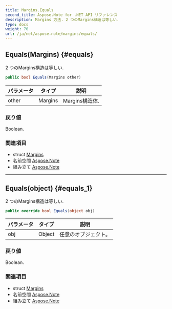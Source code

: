 ```yaml
---
title: Margins.Equals
second_title: Aspose.Note for .NET API リファレンス
description: Margins 方法. 2 つのMargins構造は等しい.
type: docs
weight: 70
url: /ja/net/aspose.note/margins/equals/
---
```

## Equals(Margins) {#equals}

2 つのMargins構造は等しい.

```csharp
public bool Equals(Margins other)
```

| パラメータ | タイプ | 説明 |
| --- | --- | --- |
| other | Margins | Margins構造体. |

### 戻り値

Boolean.

### 関連項目

* struct [Margins](../)
* 名前空間 [Aspose.Note](../../margins/)
* 組み立て [Aspose.Note](../../../)

---

## Equals(object) {#equals_1}

2 つのMargins構造は等しい.

```csharp
public override bool Equals(object obj)
```

| パラメータ | タイプ | 説明 |
| --- | --- | --- |
| obj | Object | 任意のオブジェクト。 |

### 戻り値

Boolean.

### 関連項目

* struct [Margins](../)
* 名前空間 [Aspose.Note](../../margins/)
* 組み立て [Aspose.Note](../../../)


